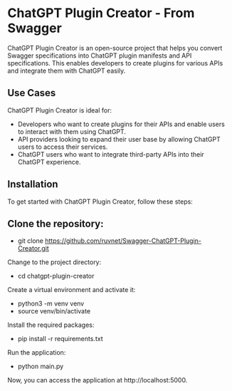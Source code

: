 # ChatGPT Plugin Creator - From Swagger
ChatGPT Plugin Creator is an open-source project that helps you convert Swagger 
 specifications into ChatGPT plugin manifests and API specifications. This enables developers to create plugins for various APIs and integrate them with ChatGPT easily.

## Use Cases
ChatGPT Plugin Creator is ideal for:

* Developers who want to create plugins for their APIs and enable users to interact with them using ChatGPT.
* API providers looking to expand their user base by allowing ChatGPT users to access their services.
* ChatGPT users who want to integrate third-party APIs into their ChatGPT experience.

## Installation
To get started with ChatGPT Plugin Creator, follow these steps:

## Clone the repository:
* git clone https://github.com/ruvnet/Swagger-ChatGPT-Plugin-Creator.git

Change to the project directory:
* cd chatgpt-plugin-creator

Create a virtual environment and activate it:
* python3 -m venv venv
* source venv/bin/activate

Install the required packages:
* pip install -r requirements.txt

Run the application:
* python main.py

Now, you can access the application at http://localhost:5000.
